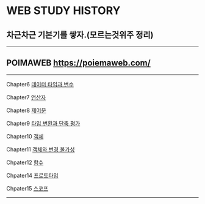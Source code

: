 # WEB STUDY HISTORY
## 차근차근 기본기를 쌓자.(모르는것위주 정리)
<hr>

## POIMAWEB https://poiemaweb.com/
<hr>

Chapter6 [데이터 타입과 변수](https://github.com/youngduck/WebStudy/blob/main/poimaweb/javascript/Chapter6/README.md)

Chapter7 [연산자](https://github.com/youngduck/WebStudy/blob/main/poimaweb/javascript/Chapter7/README.md)

Chapter8 [제어문](https://github.com/youngduck/WebStudy/blob/main/poimaweb/javascript/Chapter8/README.md)

Chapter9 [타입 변환과 단축 평가](https://github.com/youngduck/WebStudy/blob/main/poimaweb/javascript/Chapter9/README.md)

Chapter10 [객체](https://github.com/youngduck/WebStudy/blob/main/poimaweb/javascript/Chapter10/README.md)

Chapter11 [객체와 변경 불가성](https://github.com/youngduck/WebStudy/blob/main/poimaweb/javascript/Chapter11/README.md)

Chpater12 [함수](https://github.com/youngduck/WebStudy/blob/main/poimaweb/javascript/Chapter12/README.md)

Chpater14 [프로토타입](https://github.com/youngduck/WebStudy/blob/main/poimaweb/javascript/Chapter14/README.md)

Chpater15 [스코프](https://github.com/youngduck/WebStudy/blob/main/poimaweb/javascript/Chapter15/README.md)
<hr>
